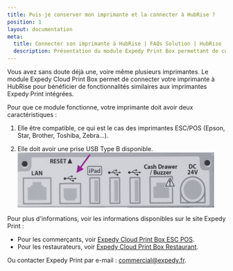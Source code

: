 ```yaml
---
title: Puis-je conserver mon imprimante et la connecter à HubRise ?
position: 1
layout: documentation
meta:
  title: Connecter son imprimante à HubRise | FAQs Solution | HubRise
  description: Présentation du module Expedy Print Box permettant de connecter les imprimantes ESC/POS (Epson, Star, Brother, Toshiba, Zebra...) à HubRise. 
---
```


Vous avez sans doute déjà une, voire même plusieurs imprimantes. Le module Expedy Cloud Print Box permet de connecter votre imprimante à HubRise pour bénéficier de fonctionnalités similaires aux imprimantes Expedy Print intégrées. 

Pour que ce module fonctionne, votre imprimante doit avoir deux caractéristiques : 

1. Elle être compatible, ce qui est le cas des imprimantes ESC/POS (Epson, Star, Brother, Toshiba, Zebra...).
   
1. Elle doit avoir une prise USB Type B disponible. 
   ![prise USB Type B](../../images/0005-expedy-usb-type-b.png)

Pour plus d'informations, voir les informations disponibles sur le site Expedy Print :

- Pour les commerçants, voir [Expedy Cloud Print Box ESC POS](https://www.printer-point.com/shop/cloud-print-box/expedy-cloud-print-box-esc-pos).
- Pour les restaurateurs, voir [Expedy Cloud Print Box Restaurant](https://www.printer-point.com/shop/cloud-print-box/expedy-cloud-print-box-restaurant).

Ou contacter Expedy Print par e-mail : [commercial@expedy.fr](commercial@expedy.fr). 